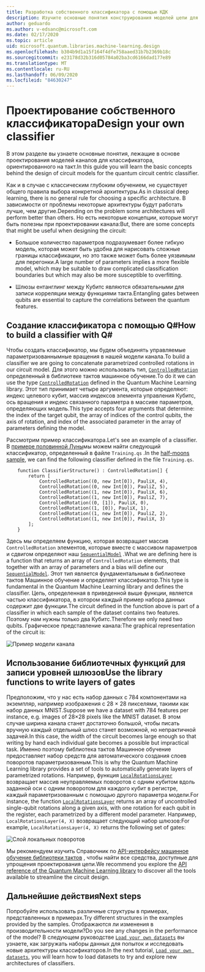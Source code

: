 ```yaml
---
title: Разработка собственного классификатора с помощью КДК
description: Изучите основные понятия конструирования моделей цепи для классификатора, ориентированного на такт.
author: geduardo
ms.author: v-edsanc@microsoft.com
ms.date: 02/17/2020
ms.topic: article
uid: microsoft.quantum.libraries.machine-learning.design
ms.openlocfilehash: b304b9d1a15f164f4dfe758aaed31b7b2369b18c
ms.sourcegitcommit: e23178d32b316d05784a02ba3cd6166dad177e89
ms.translationtype: MT
ms.contentlocale: ru-RU
ms.lasthandoff: 06/09/2020
ms.locfileid: "84630247"
---
```

# <a name="design-your-own-classifier"></a><span data-ttu-id="ed02c-103">Проектирование собственного классификатора</span><span class="sxs-lookup"><span data-stu-id="ed02c-103">Design your own classifier</span></span>

<span data-ttu-id="ed02c-104">В этом разделе вы узнаете основные понятия, лежащие в основе проектирования моделей каналов для классификатора, ориентированного на такт.</span><span class="sxs-lookup"><span data-stu-id="ed02c-104">In this guide you will learn the basic concepts behind the design of circuit models for the quantum circuit centric classifier.</span></span>

<span data-ttu-id="ed02c-105">Как и в случае с классическим глубоким обучением, не существует общего правила выбора конкретной архитектуры.</span><span class="sxs-lookup"><span data-stu-id="ed02c-105">As in classical deep learning, there is no general rule for choosing a specific architecture.</span></span> <span data-ttu-id="ed02c-106">В зависимости от проблемы некоторые архитектуры будут работать лучше, чем другие.</span><span class="sxs-lookup"><span data-stu-id="ed02c-106">Depending on the problem some architectures will perform better than others.</span></span> <span data-ttu-id="ed02c-107">Но есть некоторые концепции, которые могут быть полезны при проектировании канала:</span><span class="sxs-lookup"><span data-stu-id="ed02c-107">But, there are some concepts that might be useful when designing the circuit:</span></span>

- <span data-ttu-id="ed02c-108">Большое количество параметров подразумевает более гибкую модель, которая может быть удобна для нарисовать сложные границы классификации, но это также может быть более уязвимым для перегонки.</span><span class="sxs-lookup"><span data-stu-id="ed02c-108">A large number of parameters implies a more flexible model, which may be suitable to draw complicated classification boundaries but which may also be more susceptible to overfitting.</span></span>

- <span data-ttu-id="ed02c-109">Шлюзы ентанглинг между Кубитс являются обязательными для записи корреляции между функциями такта.</span><span class="sxs-lookup"><span data-stu-id="ed02c-109">Entangling gates between qubits are essential to capture the correlations between the quantum features.</span></span>

## <a name="how-to-build-a-classifier-with-q"></a><span data-ttu-id="ed02c-110">Создание классификатора с помощью Q\#</span><span class="sxs-lookup"><span data-stu-id="ed02c-110">How to build a classifier with Q\#</span></span>

<span data-ttu-id="ed02c-111">Чтобы создать классификатор, мы будем объединять управляемые параметризованнымные вращения в нашей модели канала.</span><span class="sxs-lookup"><span data-stu-id="ed02c-111">To build a classifier we are going to concatenate parametrized controlled rotations in our circuit model.</span></span> <span data-ttu-id="ed02c-112">Для этого можно использовать тип, [`ControlledRotation`](xref:microsoft.quantum.machinelearning.controlledrotation) определенный в библиотеке тактов машинное обучение.</span><span class="sxs-lookup"><span data-stu-id="ed02c-112">To do it we can use the type [`ControlledRotation`](xref:microsoft.quantum.machinelearning.controlledrotation) defined in the Quantum Machine Learning library.</span></span> <span data-ttu-id="ed02c-113">Этот тип принимает четыре аргумента, которые определяют: индекс целевого кубит, массив индексов элемента управления Кубитс, ось вращения и индекс связанного параметра в массиве параметров, определяющих модель.</span><span class="sxs-lookup"><span data-stu-id="ed02c-113">This type accepts four arguments that determine: the index of the target qubit, the array of indices of the control qubits, the axis of rotation, and index of the associated parameter in the array of parameters defining the model.</span></span>

<span data-ttu-id="ed02c-114">Рассмотрим пример классификатора.</span><span class="sxs-lookup"><span data-stu-id="ed02c-114">Let's see an example of a classifier.</span></span> <span data-ttu-id="ed02c-115">В [примере половинной Луны](https://github.com/microsoft/Quantum/tree/master/samples/machine-learning/half-moons)мы можем найти следующий классификатор, определенный в файле `Training.qs` .</span><span class="sxs-lookup"><span data-stu-id="ed02c-115">In the [half-moons sample](https://github.com/microsoft/Quantum/tree/master/samples/machine-learning/half-moons), we can find the following classifier defined in the file `Training.qs`.</span></span>

```qsharp
    function ClassifierStructure() : ControlledRotation[] {
        return [
            ControlledRotation((0, new Int[0]), PauliX, 4),
            ControlledRotation((0, new Int[0]), PauliZ, 5),
            ControlledRotation((1, new Int[0]), PauliX, 6),
            ControlledRotation((1, new Int[0]), PauliZ, 7),
            ControlledRotation((0, [1]), PauliX, 0),
            ControlledRotation((1, [0]), PauliX, 1),
            ControlledRotation((1, new Int[0]), PauliZ, 2),
            ControlledRotation((1, new Int[0]), PauliX, 3)
        ];
    }
 ```

<span data-ttu-id="ed02c-116">Здесь мы определяем функцию, которая возвращает массив `ControlledRotation` элементов, которые вместе с массивом параметров и сдвигом определяют наш [`SequentialModel`](xref:microsoft.quantum.machinelearning.sequentialmodel) .</span><span class="sxs-lookup"><span data-stu-id="ed02c-116">What we are defining here is a function that returns an array of `ControlledRotation` elements, that together with an array of parameters and a bias will define our [`SequentialModel`](xref:microsoft.quantum.machinelearning.sequentialmodel).</span></span> <span data-ttu-id="ed02c-117">Этот тип является фундаментальным в библиотеке тактов Машинное обучение и определяет классификатор.</span><span class="sxs-lookup"><span data-stu-id="ed02c-117">This type is fundamental in the Quantum Machine Learning library and defines the classifier.</span></span> <span data-ttu-id="ed02c-118">Цепь, определенная в приведенной выше функции, является частью классификатора, в котором каждый пример набора данных содержит две функции.</span><span class="sxs-lookup"><span data-stu-id="ed02c-118">The circuit defined in the function above is part of a classifier in which each sample of the dataset contains two features.</span></span> <span data-ttu-id="ed02c-119">Поэтому нам нужны только два Кубитс.</span><span class="sxs-lookup"><span data-stu-id="ed02c-119">Therefore we only need two qubits.</span></span> <span data-ttu-id="ed02c-120">Графическое представление канала:</span><span class="sxs-lookup"><span data-stu-id="ed02c-120">The graphical representation of the circuit is:</span></span>

 ![Пример модели канала](~/media/circuit_model_1.PNG)

## <a name="use-the-library-functions-to-write-layers-of-gates"></a><span data-ttu-id="ed02c-122">Использование библиотечных функций для записи уровней шлюзов</span><span class="sxs-lookup"><span data-stu-id="ed02c-122">Use the library functions to write layers of gates</span></span>

<span data-ttu-id="ed02c-123">Предположим, что у нас есть набор данных с 784 компонентами на экземпляр, например изображения с 28 × 28 пикселями, такими как набор данных MNIST.</span><span class="sxs-lookup"><span data-stu-id="ed02c-123">Suppose we have a dataset with 784 features per instance, e.g. images of 28×28 pixels like the MNIST dataset.</span></span> <span data-ttu-id="ed02c-124">В этом случае ширина канала станет достаточно большой, чтобы писать вручную каждый отдельный шлюз станет возможной, но непрактичной задачей.</span><span class="sxs-lookup"><span data-stu-id="ed02c-124">In this case, the width of the circuit becomes large enough so that writing by hand each individual gate becomes a possible but impractical task.</span></span> <span data-ttu-id="ed02c-125">Именно поэтому библиотека тактов Машинное обучение предоставляет набор средств для автоматического создания слоев поворотов параметризованным.</span><span class="sxs-lookup"><span data-stu-id="ed02c-125">This is why the Quantum Machine Learning library provides a set of tools to automatically generate layers of parametrized rotations.</span></span> <span data-ttu-id="ed02c-126">Например, функция [`LocalRotationsLayer`](xref:microsoft.quantum.machinelearning.localrotationslayer) возвращает массив неуправляемых поворотов с одним кубитом вдоль заданной оси с одним поворотом для каждого кубит в регистре, каждый параметризованным с помощью другого параметра модели.</span><span class="sxs-lookup"><span data-stu-id="ed02c-126">For instance, the function [`LocalRotationsLayer`](xref:microsoft.quantum.machinelearning.localrotationslayer) returns an array of uncontrolled single-qubit rotations along a given axis, with one rotation for each qubit in the register, each parametrized by a different model parameter.</span></span> <span data-ttu-id="ed02c-127">Например, `LocalRotationsLayer(4, X)` возвращает следующий набор шлюзов:</span><span class="sxs-lookup"><span data-stu-id="ed02c-127">For example, `LocalRotationsLayer(4, X)` returns the following set of gates:</span></span>

 ![Слой локальных поворотов](~/media/local_rotations_layer.PNG)

<span data-ttu-id="ed02c-129">Мы рекомендуем изучить Справочник по [API-интерфейсу машинное обучение библиотеки тактов](xref:microsoft.quantum.machinelearning) , чтобы найти все средства, доступные для упрощения проектирования цепи.</span><span class="sxs-lookup"><span data-stu-id="ed02c-129">We recommend you explore the [API reference of the Quantum Machine Learning library](xref:microsoft.quantum.machinelearning) to discover all the tools available to streamline the circuit design.</span></span>

## <a name="next-steps"></a><span data-ttu-id="ed02c-130">Дальнейшие действия</span><span class="sxs-lookup"><span data-stu-id="ed02c-130">Next steps</span></span>

 <span data-ttu-id="ed02c-131">Попробуйте использовать различные структуры в примерах, представленных в примерах.</span><span class="sxs-lookup"><span data-stu-id="ed02c-131">Try different structures in the examples provided by the samples.</span></span> <span data-ttu-id="ed02c-132">Отображаются ли изменения в производительности модели?</span><span class="sxs-lookup"><span data-stu-id="ed02c-132">Do you see any changes in the performance of the model?</span></span> <span data-ttu-id="ed02c-133">В следующем руководстве [`Load your own datasets`](xref:microsoft.quantum.libraries.machine-learning.load) вы узнаете, как загружать наборы данных для попыток и исследовать новые архитектуры классификаторов.</span><span class="sxs-lookup"><span data-stu-id="ed02c-133">In the next tutorial, [`Load your own datasets`](xref:microsoft.quantum.libraries.machine-learning.load), you will learn how to load datasets to try and explore new architectures of classifiers.</span></span>
